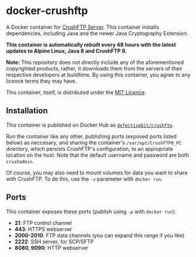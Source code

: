 # docker-crushftp

A Docker container for [CrushFTP Server][crushftp]. This container installs dependencies, including Java and the newer Java Cryptography Extension.

**This container is automatically rebuilt every 48 hours with the latest updates
to Alpine Linux, Java 8 and CrushFTP 8.**

**Note:** This repository does not directly include any of the aforementioned
copyrighted products, rather, it downloads them from the servers of their
respective developers at buildtime. By using this container, you agree to any
licence terms they may have.

This container, itself, is distributed under the [MIT Licence][mit].

## Installation

This container is published on Docker Hub as [`defectivebit/crushftp`][hub].

Run the container like any other, publishing ports (exposed ports listed below)
as neccesary, and sharing the container's `/var/opt/CrushFTP8_PC` directory,
which persists CrushFTP's configuration, to an appropriate location on the host.
Note that the default username and password are both `crushadmin`.

Of course, you may also need to mount volumes for data you want to share with
CrushFTP. To do this, use the `-v` parameter with `docker run`.

## Ports

This container exposes these ports (publish using `-p` with `docker run`):

- **21**: FTP control channel
- **443**: HTTPS webserver
- **2000-2010**: FTP data channels (you can expand this range if you like)
- **2222**: SSH server, for SCP/SFTP
- **8080, 9090**: HTTP webserver

[crushftp]: https://www.crushftp.com
[mit]: https://github.com/defectivebit/docker-crushftp/blob/master/LICENCE
[hub]: https://hub.docker.com/r/defectivebit/crushftp/